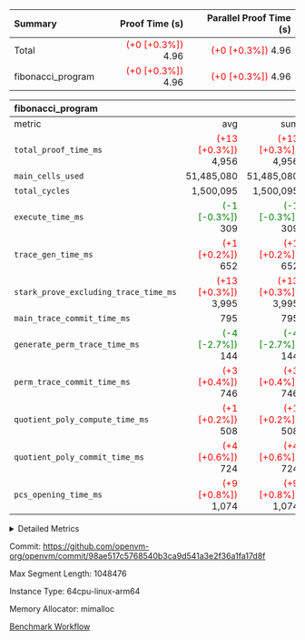 | Summary | Proof Time (s) | Parallel Proof Time (s) |
|:---|---:|---:|
| Total | <span style='color: red'>(+0 [+0.3%])</span> 4.96 | <span style='color: red'>(+0 [+0.3%])</span> 4.96 |
| fibonacci_program | <span style='color: red'>(+0 [+0.3%])</span> 4.96 | <span style='color: red'>(+0 [+0.3%])</span> 4.96 |


| fibonacci_program |||||
|:---|---:|---:|---:|---:|
|metric|avg|sum|max|min|
| `total_proof_time_ms ` | <span style='color: red'>(+13 [+0.3%])</span> 4,956 | <span style='color: red'>(+13 [+0.3%])</span> 4,956 | <span style='color: red'>(+13 [+0.3%])</span> 4,956 | <span style='color: red'>(+13 [+0.3%])</span> 4,956 |
| `main_cells_used     ` |  51,485,080 |  51,485,080 |  51,485,080 |  51,485,080 |
| `total_cycles        ` |  1,500,095 |  1,500,095 |  1,500,095 |  1,500,095 |
| `execute_time_ms     ` | <span style='color: green'>(-1 [-0.3%])</span> 309 | <span style='color: green'>(-1 [-0.3%])</span> 309 | <span style='color: green'>(-1 [-0.3%])</span> 309 | <span style='color: green'>(-1 [-0.3%])</span> 309 |
| `trace_gen_time_ms   ` | <span style='color: red'>(+1 [+0.2%])</span> 652 | <span style='color: red'>(+1 [+0.2%])</span> 652 | <span style='color: red'>(+1 [+0.2%])</span> 652 | <span style='color: red'>(+1 [+0.2%])</span> 652 |
| `stark_prove_excluding_trace_time_ms` | <span style='color: red'>(+13 [+0.3%])</span> 3,995 | <span style='color: red'>(+13 [+0.3%])</span> 3,995 | <span style='color: red'>(+13 [+0.3%])</span> 3,995 | <span style='color: red'>(+13 [+0.3%])</span> 3,995 |
| `main_trace_commit_time_ms` |  795 |  795 |  795 |  795 |
| `generate_perm_trace_time_ms` | <span style='color: green'>(-4 [-2.7%])</span> 144 | <span style='color: green'>(-4 [-2.7%])</span> 144 | <span style='color: green'>(-4 [-2.7%])</span> 144 | <span style='color: green'>(-4 [-2.7%])</span> 144 |
| `perm_trace_commit_time_ms` | <span style='color: red'>(+3 [+0.4%])</span> 746 | <span style='color: red'>(+3 [+0.4%])</span> 746 | <span style='color: red'>(+3 [+0.4%])</span> 746 | <span style='color: red'>(+3 [+0.4%])</span> 746 |
| `quotient_poly_compute_time_ms` | <span style='color: red'>(+1 [+0.2%])</span> 508 | <span style='color: red'>(+1 [+0.2%])</span> 508 | <span style='color: red'>(+1 [+0.2%])</span> 508 | <span style='color: red'>(+1 [+0.2%])</span> 508 |
| `quotient_poly_commit_time_ms` | <span style='color: red'>(+4 [+0.6%])</span> 724 | <span style='color: red'>(+4 [+0.6%])</span> 724 | <span style='color: red'>(+4 [+0.6%])</span> 724 | <span style='color: red'>(+4 [+0.6%])</span> 724 |
| `pcs_opening_time_ms ` | <span style='color: red'>(+9 [+0.8%])</span> 1,074 | <span style='color: red'>(+9 [+0.8%])</span> 1,074 | <span style='color: red'>(+9 [+0.8%])</span> 1,074 | <span style='color: red'>(+9 [+0.8%])</span> 1,074 |



<details>
<summary>Detailed Metrics</summary>

| group | num_segments | keygen_time_ms | commit_exe_time_ms |
| --- | --- | --- | --- |
| fibonacci_program | 1 | 394 | 6 | 

| group | air_name | quotient_deg | interactions | constraints |
| --- | --- | --- | --- | --- |
| fibonacci_program | AccessAdapterAir<16> | 4 | 5 | 11 | 
| fibonacci_program | AccessAdapterAir<2> | 4 | 5 | 11 | 
| fibonacci_program | AccessAdapterAir<32> | 4 | 5 | 11 | 
| fibonacci_program | AccessAdapterAir<4> | 4 | 5 | 11 | 
| fibonacci_program | AccessAdapterAir<64> | 4 | 5 | 11 | 
| fibonacci_program | AccessAdapterAir<8> | 4 | 5 | 11 | 
| fibonacci_program | BitwiseOperationLookupAir<8> | 2 | 2 | 4 | 
| fibonacci_program | MemoryMerkleAir<8> | 4 | 4 | 38 | 
| fibonacci_program | PersistentBoundaryAir<8> | 4 | 3 | 5 | 
| fibonacci_program | PhantomAir | 4 | 3 | 4 | 
| fibonacci_program | Poseidon2PeripheryAir<BabyBearParameters>, 1> | 2 | 1 | 286 | 
| fibonacci_program | ProgramAir | 1 | 1 | 4 | 
| fibonacci_program | RangeTupleCheckerAir<2> | 1 | 1 | 4 | 
| fibonacci_program | Rv32HintStoreAir | 4 | 19 | 21 | 
| fibonacci_program | VariableRangeCheckerAir | 1 | 1 | 4 | 
| fibonacci_program | VmAirWrapper<Rv32BaseAluAdapterAir, BaseAluCoreAir<4, 8> | 4 | 19 | 30 | 
| fibonacci_program | VmAirWrapper<Rv32BaseAluAdapterAir, LessThanCoreAir<4, 8> | 4 | 17 | 35 | 
| fibonacci_program | VmAirWrapper<Rv32BaseAluAdapterAir, ShiftCoreAir<4, 8> | 4 | 23 | 84 | 
| fibonacci_program | VmAirWrapper<Rv32BranchAdapterAir, BranchEqualCoreAir<4> | 4 | 11 | 17 | 
| fibonacci_program | VmAirWrapper<Rv32BranchAdapterAir, BranchLessThanCoreAir<4, 8> | 4 | 13 | 32 | 
| fibonacci_program | VmAirWrapper<Rv32CondRdWriteAdapterAir, Rv32JalLuiCoreAir> | 4 | 10 | 15 | 
| fibonacci_program | VmAirWrapper<Rv32JalrAdapterAir, Rv32JalrCoreAir> | 4 | 16 | 16 | 
| fibonacci_program | VmAirWrapper<Rv32LoadStoreAdapterAir, LoadSignExtendCoreAir<4, 8> | 4 | 18 | 21 | 
| fibonacci_program | VmAirWrapper<Rv32LoadStoreAdapterAir, LoadStoreCoreAir<4> | 4 | 17 | 27 | 
| fibonacci_program | VmAirWrapper<Rv32MultAdapterAir, DivRemCoreAir<4, 8> | 4 | 25 | 72 | 
| fibonacci_program | VmAirWrapper<Rv32MultAdapterAir, MulHCoreAir<4, 8> | 4 | 24 | 23 | 
| fibonacci_program | VmAirWrapper<Rv32MultAdapterAir, MultiplicationCoreAir<4, 8> | 4 | 19 | 13 | 
| fibonacci_program | VmAirWrapper<Rv32RdWriteAdapterAir, Rv32AuipcCoreAir> | 4 | 11 | 12 | 
| fibonacci_program | VmConnectorAir | 4 | 3 | 8 | 

| group | air_name | segment | rows | prep_cols | perm_cols | main_cols | cells |
| --- | --- | --- | --- | --- | --- | --- | --- |
| fibonacci_program | AccessAdapterAir<8> | 0 | 32 |  | 12 | 17 | 928 | 
| fibonacci_program | BitwiseOperationLookupAir<8> | 0 | 65,536 | 3 | 8 | 2 | 655,360 | 
| fibonacci_program | MemoryMerkleAir<8> | 0 | 256 |  | 12 | 32 | 11,264 | 
| fibonacci_program | PersistentBoundaryAir<8> | 0 | 32 |  | 8 | 20 | 896 | 
| fibonacci_program | PhantomAir | 0 | 2 |  | 8 | 6 | 28 | 
| fibonacci_program | Poseidon2PeripheryAir<BabyBearParameters>, 1> | 0 | 256 |  | 8 | 300 | 78,848 | 
| fibonacci_program | ProgramAir | 0 | 4,096 |  | 8 | 10 | 73,728 | 
| fibonacci_program | RangeTupleCheckerAir<2> | 0 | 524,288 | 2 | 8 | 1 | 4,718,592 | 
| fibonacci_program | Rv32HintStoreAir | 0 | 4 |  | 24 | 32 | 224 | 
| fibonacci_program | VariableRangeCheckerAir | 0 | 262,144 | 2 | 8 | 1 | 2,359,296 | 
| fibonacci_program | VmAirWrapper<Rv32BaseAluAdapterAir, BaseAluCoreAir<4, 8> | 0 | 1,048,576 |  | 28 | 36 | 67,108,864 | 
| fibonacci_program | VmAirWrapper<Rv32BaseAluAdapterAir, LessThanCoreAir<4, 8> | 0 | 524,288 |  | 24 | 37 | 31,981,568 | 
| fibonacci_program | VmAirWrapper<Rv32BranchAdapterAir, BranchEqualCoreAir<4> | 0 | 262,144 |  | 16 | 26 | 11,010,048 | 
| fibonacci_program | VmAirWrapper<Rv32BranchAdapterAir, BranchLessThanCoreAir<4, 8> | 0 | 4 |  | 20 | 32 | 208 | 
| fibonacci_program | VmAirWrapper<Rv32CondRdWriteAdapterAir, Rv32JalLuiCoreAir> | 0 | 131,072 |  | 16 | 18 | 4,456,448 | 
| fibonacci_program | VmAirWrapper<Rv32JalrAdapterAir, Rv32JalrCoreAir> | 0 | 16 |  | 20 | 28 | 768 | 
| fibonacci_program | VmAirWrapper<Rv32LoadStoreAdapterAir, LoadStoreCoreAir<4> | 0 | 16 |  | 28 | 40 | 1,088 | 
| fibonacci_program | VmAirWrapper<Rv32RdWriteAdapterAir, Rv32AuipcCoreAir> | 0 | 8 |  | 16 | 21 | 296 | 
| fibonacci_program | VmConnectorAir | 0 | 2 | 1 | 8 | 4 | 24 | 

| group | segment | trace_gen_time_ms | total_proof_time_ms | total_cycles | total_cells | stark_prove_excluding_trace_time_ms | quotient_poly_compute_time_ms | quotient_poly_commit_time_ms | perm_trace_commit_time_ms | pcs_opening_time_ms | main_trace_commit_time_ms | main_cells_used | generate_perm_trace_time_ms | execute_time_ms |
| --- | --- | --- | --- | --- | --- | --- | --- | --- | --- | --- | --- | --- | --- | --- |
| fibonacci_program | 0 | 652 | 4,956 | 1,500,095 | 122,458,476 | 3,995 | 508 | 724 | 746 | 1,074 | 795 | 51,485,080 | 144 | 309 | 

</details>


Commit: https://github.com/openvm-org/openvm/commit/98ae517c5768540b3ca9d541a3e2f36a1fa17d8f

Max Segment Length: 1048476

Instance Type: 64cpu-linux-arm64

Memory Allocator: mimalloc

[Benchmark Workflow](https://github.com/openvm-org/openvm/actions/runs/13145400446)
